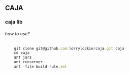 ## CAJA 

### caja lib

###### how to use?
```javascript
    git clone git@github.com:lorrylockie/caja.git caja
    cd caja
    ant jars
    ant runserver
    ant -file build-rule.xml
```
